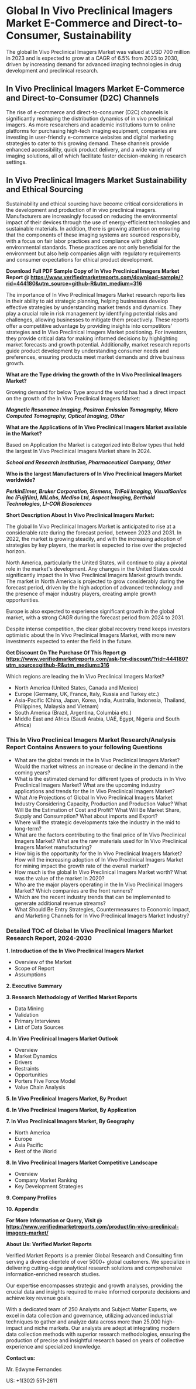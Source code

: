 <h1>Global In Vivo Preclinical Imagers Market E-Commerce and Direct-to-Consumer, Sustainability</h1><p class=""><p>The global In Vivo Preclinical Imagers Market was valued at USD 700 million in 2023 and is expected to grow at a CAGR of 6.5% from 2023 to 2030, driven by increasing demand for advanced imaging technologies in drug development and preclinical research.</p><h2>In Vivo Preclinical Imagers Market E-Commerce and Direct-to-Consumer (D2C) Channels</h2><p>The rise of e-commerce and direct-to-consumer (D2C) channels is significantly reshaping the distribution dynamics of in vivo preclinical imagers. As more researchers and academic institutions turn to online platforms for purchasing high-tech imaging equipment, companies are investing in user-friendly e-commerce websites and digital marketing strategies to cater to this growing demand. These channels provide enhanced accessibility, quick product delivery, and a wide variety of imaging solutions, all of which facilitate faster decision-making in research settings.</p><h2>In Vivo Preclinical Imagers Market Sustainability and Ethical Sourcing</h2><p>Sustainability and ethical sourcing have become critical considerations in the development and production of in vivo preclinical imagers. Manufacturers are increasingly focused on reducing the environmental impact of their devices through the use of energy-efficient technologies and sustainable materials. In addition, there is growing attention on ensuring that the components of these imaging systems are sourced responsibly, with a focus on fair labor practices and compliance with global environmental standards. These practices are not only beneficial for the environment but also help companies align with regulatory requirements and consumer expectations for ethical product development.</p></p><p class=""><strong>Download Full PDF Sample Copy of In Vivo Preclinical Imagers Market Report @ <a href="https://www.verifiedmarketreports.com/download-sample/?rid=444180&utm_source=github-R&utm_medium=316" target="_blank">https://www.verifiedmarketreports.com/download-sample/?rid=444180&utm_source=github-R&utm_medium=316</a></strong></p><p>The importance of&nbsp;In Vivo Preclinical Imagers Market research reports lies in their ability to aid strategic planning, helping businesses develop effective strategies by understanding market trends and dynamics. They play a crucial role in risk management by identifying potential risks and challenges, allowing businesses to mitigate them proactively. These reports offer a competitive advantage by providing insights into competitors' strategies and In Vivo Preclinical Imagers Market positioning. For investors, they provide critical data for making informed decisions by highlighting market forecasts and growth potential. Additionally, market research reports guide product development by understanding consumer needs and preferences, ensuring products meet market demands and drive business growth.</p><p><strong>What are the&nbsp;Type driving the growth of the In Vivo Preclinical Imagers Market?</strong></p><p id="" class="">Growing demand for below Type around the world has had a direct impact on the growth of the In Vivo Preclinical Imagers Market:</p><p class=""><em><strong>Magnetic Resonance Imaging, Positron Emission Tomography, Micro Computed Tomography, Optical Imaging, Other</strong></em></p><p class=""><strong>What are the&nbsp;Applications&nbsp;of In Vivo Preclinical Imagers Market available in the Market?</strong></p><p id="" class="">Based on Application the Market is categorized into Below types that held the largest In Vivo Preclinical Imagers Market share In 2024.</p><p class=""><em><strong>School and Research Institution, Pharmaceutical Company, Other</strong></em></p><p class=""><strong>Who is the largest Manufacturers of In Vivo Preclinical Imagers Market worldwide?</strong></p><p><em><strong>PerkinElmer, Bruker Corporation, Siemens, TriFoil Imaging, VisualSonics Inc (Fujifilm), MILabs, Mediso Ltd, Aspect Imaging, Berthold Technologies, LI-COR Biosciences</strong></em></p><p id="" class=""><strong>Short Description About In Vivo Preclinical Imagers Market:</strong></p><p>The global In Vivo Preclinical Imagers Market is anticipated to rise at a considerable rate during the forecast period, between 2023 and 2031. In 2022, the market is growing steadily, and with the increasing adoption of strategies by key players, the market is expected to rise over the projected horizon.</p><p>North America, particularly the United States, will continue to play a pivotal role in the market's development. Any changes in the United States could significantly impact the In Vivo Preclinical Imagers Market growth trends. The market in North America is projected to grow considerably during the forecast period, driven by the high adoption of advanced technology and the presence of major industry players, creating ample growth opportunities.</p><p>Europe is also expected to experience significant growth in the global market, with a strong CAGR during the forecast period from 2024 to 2031.</p><p>Despite intense competition, the clear global recovery trend keeps investors optimistic about the In Vivo Preclinical Imagers Market, with more new investments expected to enter the field in the future.</p><p id="" class=""><strong>Get Discount On The Purchase Of This Report @ <a href="https://www.verifiedmarketreports.com/ask-for-discount/?rid=444180?utm_source=github-R&utm_medium=316" target="_blank">https://www.verifiedmarketreports.com/ask-for-discount/?rid=444180?utm_source=github-R&utm_medium=316</a></strong></p><p class="">Which regions are leading the In Vivo Preclinical Imagers Market?</p><ul><li>North America (United States, Canada and Mexico)</li><li>Europe (Germany, UK, France, Italy, Russia and Turkey etc.)</li><li>Asia-Pacific (China, Japan, Korea, India, Australia, Indonesia, Thailand, Philippines, Malaysia and Vietnam)</li><li>South America (Brazil, Argentina, Columbia etc.)</li><li>Middle East and Africa (Saudi Arabia, UAE, Egypt, Nigeria and South Africa)</li></ul><h3 id="" class="">This In Vivo Preclinical Imagers Market Research/Analysis Report Contains Answers to your following Questions</h3><ul><li>What are the global trends in the In Vivo Preclinical Imagers Market? Would the market witness an increase or decline in the demand in the coming years?</li><li>What is the estimated demand for different types of products in In Vivo Preclinical Imagers Market? What are the upcoming industry applications and trends for the In Vivo Preclinical Imagers Market?</li><li>What Are Projections of Global In Vivo Preclinical Imagers Market Industry Considering Capacity, Production and Production Value? What Will Be the Estimation of Cost and Profit? What Will Be Market Share, Supply and Consumption? What about imports and Export?</li><li>Where will the strategic developments take the industry in the mid to long-term?</li><li>What are the factors contributing to the final price of In Vivo Preclinical Imagers Market? What are the raw materials used for In Vivo Preclinical Imagers Market manufacturing?</li><li>How big is the opportunity for the In Vivo Preclinical Imagers Market? How will the increasing adoption of In Vivo Preclinical Imagers Market for mining impact the growth rate of the overall market?</li><li>How much is the global In Vivo Preclinical Imagers Market worth? What was the value of the market In 2020?</li><li>Who are the major players operating in the In Vivo Preclinical Imagers Market? Which companies are the front runners?</li><li>Which are the recent industry trends that can be implemented to generate additional revenue streams?</li><li>What Should Be Entry Strategies, Countermeasures to Economic Impact, and Marketing Channels for In Vivo Preclinical Imagers Market Industry?</li></ul><h3 id="" class="">Detailed TOC of Global In Vivo Preclinical Imagers Market Research Report, 2024-2030</h3><p id="" class=""><strong>1. Introduction of the In Vivo Preclinical Imagers Market</strong></p><ul><li>Overview of the Market</li><li>Scope of Report</li><li>Assumptions</li></ul><p id="" class=""><strong>2. Executive Summary</strong></p><p id="" class=""><strong>3. Research Methodology of Verified Market Reports</strong></p><ul><li>Data Mining</li><li>Validation</li><li>Primary Interviews</li><li>List of Data Sources</li></ul><p id="" class=""><strong>4. In Vivo Preclinical Imagers Market Outlook</strong></p><ul><li>Overview</li><li>Market Dynamics</li><li>Drivers</li><li>Restraints</li><li>Opportunities</li><li>Porters Five Force Model</li><li>Value Chain Analysis</li></ul><p id="" class=""><strong>5. In Vivo Preclinical Imagers Market, By Product</strong></p><p id="" class=""><strong>6. In Vivo Preclinical Imagers Market, By Application</strong></p><p id="" class=""><strong>7. In Vivo Preclinical Imagers Market, By Geography</strong></p><ul><li>North America</li><li>Europe</li><li>Asia Pacific</li><li>Rest of the World</li></ul><p id="" class=""><strong>8. In Vivo Preclinical Imagers Market Competitive Landscape</strong></p><ul><li>Overview</li><li>Company Market Ranking</li><li>Key Development Strategies</li></ul><p id="" class=""><strong>9. Company Profiles</strong></p><p id="" class=""><strong>10. Appendix</strong></p><p id="" class=""><strong>For More Information or Query, Visit @ <a href="https://www.verifiedmarketreports.com/product/in-vivo-preclinical-imagers-market/" target="_blank">https://www.verifiedmarketreports.com/product/in-vivo-preclinical-imagers-market/</a></strong></p><p id="" class=""><strong>About Us: Verified Market Reports</strong></p><p id="" class="">Verified Market Reports is a premier Global Research and Consulting firm serving a diverse clientele of over 5000+ global customers. We specialize in delivering cutting-edge analytical research solutions and comprehensive information-enriched research studies.</p><p id="" class="">Our expertise encompasses strategic and growth analyses, providing the crucial data and insights required to make informed corporate decisions and achieve key revenue goals.</p><p id="" class="">With a dedicated team of 250 Analysts and Subject Matter Experts, we excel in data collection and governance, utilizing advanced industrial techniques to gather and analyze data across more than 25,000 high-impact and niche markets. Our analysts are adept at integrating modern data collection methods with superior research methodologies, ensuring the production of precise and insightful research based on years of collective experience and specialized knowledge.</p><p id="" class=""><strong>Contact us:</strong></p><p id="" class="">Mr. Edwyne Fernandes</p><p id="" class="">US: +1(302) 551-2611</p>